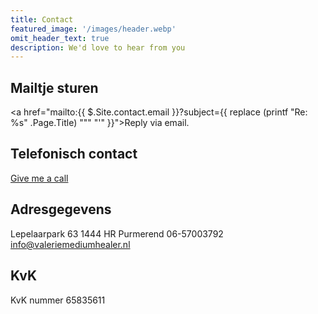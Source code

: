 ```yaml
---
title: Contact
featured_image: '/images/header.webp'
omit_header_text: true
description: We'd love to hear from you
---
```


## Mailtje sturen
<a href="mailto:{{ $.Site.contact.email }}?subject={{ replace (printf "Re: %s" .Page.Title) "\"" "'" }}">Reply via email.</a>

## Telefonisch contact
<a href="tel:{{ $.Site.contact.phone }}">Give me a call</a>

## Adresgegevens

Lepelaarpark 63
1444 HR Purmerend
06-57003792
info@valeriemediumhealer.nl

## KvK
KvK nummer 65835611

